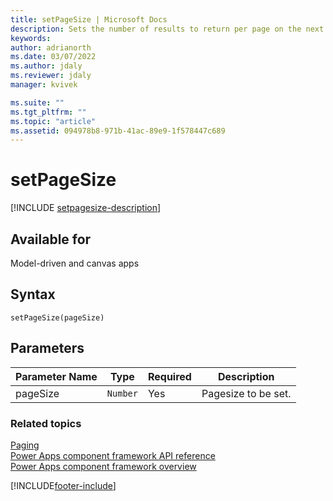 ```yaml
---
title: setPageSize | Microsoft Docs
description: Sets the number of results to return per page on the next data refresh.
keywords:
author: adrianorth
ms.date: 03/07/2022
ms.author: jdaly
ms.reviewer: jdaly
manager: kvivek

ms.suite: ""
ms.tgt_pltfrm: ""
ms.topic: "article"
ms.assetid: 094978b8-971b-41ac-89e9-1f578447c689
---
```


# setPageSize

[!INCLUDE [setpagesize-description](includes/setpagesize-description.md)]

## Available for

Model-driven and canvas apps

## Syntax

`setPageSize(pageSize)`

## Parameters

| Parameter Name | Type     | Required | Description         |
| -------------- | -------- | -------- | ------------------- |
| pageSize       | `Number` | Yes      | Pagesize to be set. |

### Related topics

[Paging](../paging.md)<br/>
[Power Apps component framework API reference](../../reference/index.md)<br/>
[Power Apps component framework overview](../../overview.md)

[!INCLUDE[footer-include](../../../../includes/footer-banner.md)]
